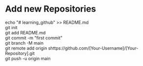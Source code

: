 # Add new Repositories
echo "# learning_github" >> README.md <br />
git init <br />
git add README.md <br />
git commit -m "first commit" <br />
git branch -M main <br />
git remote add origin shttps://github.com/[Your-Username]/[Your-Repository].git <br />
git push -u origin main <br />